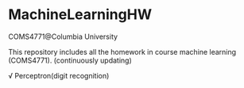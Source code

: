 # MachineLearningHW
COMS4771@Columbia University

This repository includes all the homework in course machine learning (COMS4771). (continuously updating)

√ Perceptron(digit recognition)
